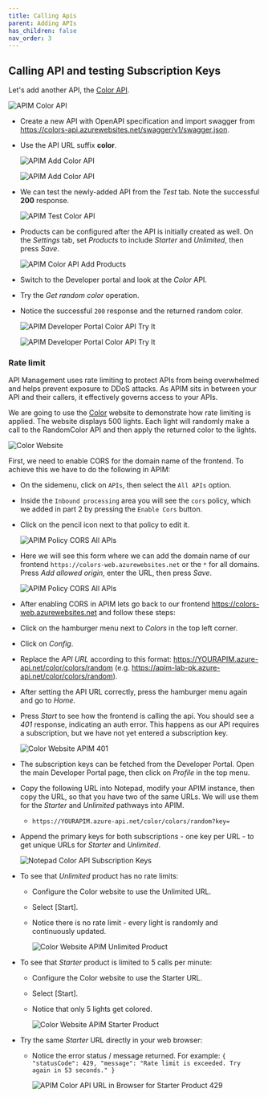 ```yaml
---
title: Calling Apis
parent: Adding APIs
has_children: false
nav_order: 3
---
```



## Calling API and testing Subscription Keys

Let's add another API, the [Color API](https://colors-api.azurewebsites.net/swagger/v1/swagger.json).

![APIM Color API](../../assets/images/apim-color-api.png)

- Create a new API with OpenAPI specification and import swagger from <https://colors-api.azurewebsites.net/swagger/v1/swagger.json>. 
- Use the API URL suffix **color**.

  ![APIM Add Color API](../../assets/images/apim-add-color-api-1.png)

  ![APIM Add Color API](../../assets/images/apim-add-color-api-2.png)

- We can test the newly-added API from the *Test* tab. Note the successful **200** response.

  ![APIM Test Color API](../../assets/images/apim-test-color-api.png)

- Products can be configured after the API is initially created as well. On the *Settings* tab, set *Products* to include *Starter* and *Unlimited*, then press *Save*.

  ![APIM Color API Add Products](../../assets/images/apim-color-api-add-products.png)

- Switch to the Developer portal and look at the *Color* API.
- Try the *Get random color* operation.
- Notice the successful `200` response and the returned random color.

  ![APIM Developer Portal Color API Try It](../../assets/images/apim-developer-portal-color-api-try-it-1.png)

  ![APIM Developer Portal Color API Try It](../../assets/images/apim-developer-portal-color-api-try-it-2.png)

### Rate limit

API Management uses rate limiting to protect APIs from being overwhelmed and helps prevent exposure to DDoS attacks. As APIM sits in between your API and their callers, it effectively governs access to your APIs.  

We are going to use the [Color](https://colors-web.azurewebsites.net) website to demonstrate how rate limiting is applied. The website displays 500 lights. Each light will randomly make a call to the RandomColor API and then apply the returned color to the lights.

![Color Website](../../assets/images/color-website.png)

First, we need to enable CORS for the domain name of the frontend. To achieve this we have to do the following in APIM:

- On the sidemenu, click on `APIs`, then select the `All APIs` option.
- Inside the `Inbound processing` area you will see the `cors` policy, which we added in part 2 by pressing the `Enable Cors` button.
- Click on the pencil icon next to that policy to edit it.

  ![APIM Policy CORS All APIs](../../assets/images/apim-policy-cors-all-apis-1.png)  

- Here we will see this form where we can add the domain name of our frontend `https://colors-web.azurewebsites.net` or the `*` for all domains. Press *Add allowed origin*, enter the URL, then press *Save*.

  ![APIM Policy CORS All APIs](../../assets/images/apim-policy-cors-all-apis-2.png)

- After enabling CORS in APIM lets go back to our frontend <https://colors-web.azurewebsites.net> and follow these steps:

- Click on the hamburger menu next to *Colors* in the top left corner.
- Click on *Config*.
- Replace the *API URL* according to this format: <https://YOURAPIM.azure-api.net/color/colors/random> (e.g. https://apim-lab-pk.azure-api.net/color/colors/random).
- After setting the API URL correctly, press the hamburger menu again and go to *Home*. 
- Press *Start* to see how the frontend is calling the api. You should see a *401* response, indicating an auth error. This happens as our API requires a subscription, but we have not yet entered a subscription key. 

  ![Color Website APIM 401](../../assets/images/color-website-apim-401.png)

- The subscription keys can be fetched from the Developer Portal. Open the main Developer Portal page, then click on *Profile* in the top menu. 
- Copy the following URL into Notepad, modify your APIM instance, then copy the URL, so that you have two of the same URLs. We will use them for the *Starter* and *Unlimited* pathways into APIM.
  - `https://YOURAPIM.azure-api.net/color/colors/random?key=`
- Append the primary keys for both subscriptions - one key per URL - to get unique URLs for *Starter* and *Unlimited*.
  
  ![Notepad Color API Subscription Keys](../../assets/images/notepad-color-api-subscription-keys.png)

- To see that *Unlimited* product has no rate limits:
  - Configure the Color website to use the Unlimited URL.
  - Select [Start].
  - Notice there is no rate limit - every light is randomly and continuously updated. 

    ![Color Website APIM Unlimited Product](../../assets/images/color-website-apim-unlimited-product.png)

- To see that *Starter* product is limited to 5 calls per minute:
  - Configure the Color website to use the Starter URL.
  - Select [Start].
  - Notice that only 5 lights get colored.

    ![Color Website APIM Starter Product](../../assets/images/color-website-apim-starter-product.png)

- Try the same *Starter* URL directly in your web browser:
  - Notice the error status / message returned. For example: `{ "statusCode": 429, "message": "Rate limit is exceeded. Try again in 53 seconds." }`

    ![APIM Color API URL in Browser for Starter Product 429 ](../../assets/images/apim-color-api-url-in-browser-starter-product-429.png)
